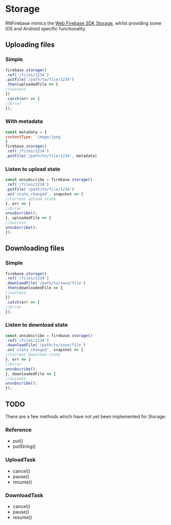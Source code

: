 # Storage

RNFirebase mimics the [Web Firebase SDK Storage](https://firebase.google.com/docs/storage/web/start), whilst
providing some iOS and Android specific functionality.

## Uploading files

### Simple

```javascript
firebase.storage()
.ref('/files/1234')
.putFile('/path/to/file/1234')
.then(uploadedFile => {
//success
})
.catch(err => {
//Error
});
```


### With metadata

```javascript
const metadata = {
contentType: 'image/jpeg'
}
firebase.storage()
.ref('/files/1234')
.putFile('/path/to/file/1234', metadata)
```

### Listen to upload state

```javascript
const unsubscribe = firebase.storage()
.ref('/files/1234')
.putFile('/path/to/file/1234')
.on('state_changed', snapshot => {
//Current upload state
}, err => {
//Error
unsubscribe();
}, uploadedFile => {
//Success
unsubscribe();
});
```

## Downloading files

### Simple

```javascript
firebase.storage()
.ref('/files/1234')
.downloadFile('/path/to/save/file')
.then(downloadedFile => {
//success
})
.catch(err => {
//Error
});
```

### Listen to download state

```javascript
const unsubscribe = firebase.storage()
.ref('/files/1234')
.downloadFile('/path/to/save/file')
.on('state_changed', snapshot => {
//Current download state
}, err => {
//Error
unsubscribe();
}, downloadedFile => {
//Success
unsubscribe();
});
```

## TODO

There are a few methods which have not yet been implemented for Storage:

### Reference
- put()
- putString()

### UploadTask
- cancel()
- pause()
- resume()

### DownloadTask
- cancel()
- pause()
- resume()
